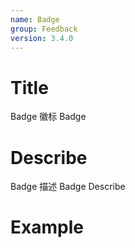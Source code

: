 ```yaml
---
name: Badge
group: Feedback
version: 3.4.0
---
```


# Title

Badge 徽标
Badge

# Describe

Badge 描述
Badge Describe

# Example
